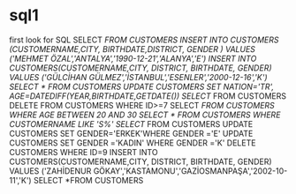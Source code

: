 # sql1
first look for SQL
SELECT *FROM CUSTOMERS
INSERT INTO CUSTOMERS (CUSTOMERNAME,CITY, BIRTHDATE,DISTRICT, GENDER )
VALUES  ('MEHMET ÖZAL','ANTALYA','1990-12-21','ALANYA','E')
INSERT INTO CUSTOMERS(CUSTOMERNAME,CITY, DISTRICT, BIRTHDATE, GENDER) 
VALUES ('GÜLCİHAN GÜLMEZ','İSTANBUL','ESENLER','2000-12-16','K')
SELECT * FROM CUSTOMERS
UPDATE CUSTOMERS
SET NATION='TR', AGE=DATEDIFF(YEAR,BIRTHDATE,GETDATE())
SELECT* FROM CUSTOMERS
DELETE FROM CUSTOMERS
WHERE ID>=7
SELECT *FROM CUSTOMERS
WHERE AGE BETWEEN 20 AND 30
SELECT * FROM CUSTOMERS
WHERE CUSTOMERNAME LIKE 'S%'
SELECT* FROM CUSTOMERS
UPDATE CUSTOMERS SET GENDER='ERKEK'WHERE GENDER ='E'
UPDATE CUSTOMERS SET GENDER ='KADIN' WHERE GENDER ='K'
DELETE CUSTOMERS WHERE ID=9
INSERT INTO CUSTOMERS(CUSTOMERNAME,CITY, DISTRICT, BIRTHDATE, GENDER) 
VALUES ('ZAHİDENUR GÖKAY','KASTAMONU','GAZİOSMANPAŞA','2002-10-11','K') 
SELECT *FROM CUSTOMERS
